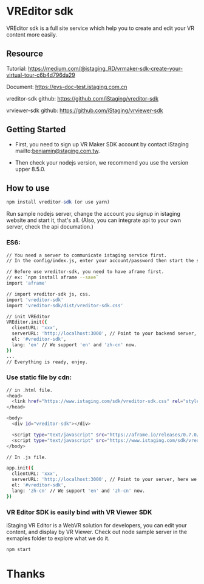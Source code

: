 # VREditor sdk

VREditor sdk is a full site service which help you to create and edit your VR content more easily.

## Resource

Tutorial: https://medium.com/@istaging_RD/vrmaker-sdk-create-your-virtual-tour-c6b4d796da29

Document: https://evs-doc-test.istaging.com.cn

vreditor-sdk github: https://github.com/iStaging/vreditor-sdk

vrviewer-sdk github: https://github.com/iStaging/vrviewer-sdk

## Getting Started

* First, you need to sign up VR Maker SDK account by contact iStaging mailto:benjamin@staging.com.tw.

* Then check your nodejs version, we recommend you use the version upper 8.5.0.

## How to use

```javascript
npm install vreditor-sdk (or use yarn)
```

Run sample nodejs server, change the account you signup in istaging website and start it, that's all.
(Also, you can integrate api to your own server, check the api documation.)

### ES6:

``` bash
// You need a server to communicate istaging service first.
// In the config/index.js, enter your account/password then start the sample node server.
```

``` bash
// Before use vreditor-sdk, you need to have aframe first.
// ex: `npm install aframe --save`
import 'aframe'

// import vreditor-sdk js, css.
import 'vreditor-sdk'
import 'vreditor-sdk/dist/vreditor-sdk.css'

// init VREditor
VREditor.init({
  clientURL: 'xxx',
  serverURL: 'http://localhost:3000', // Point to your backend server, here we point to the sample node server.
  el: '#vreditor-sdk',
  lang: 'en' // We support 'en' and 'zh-cn' now.
})
...
// Everything is ready, enjoy.
```

### Use static file by cdn:

``` bash
// in .html file.
<head>
  <link href="https://www.istaging.com/sdk/vreditor-sdk.css" rel="stylesheet"></link>
</head>

<body>
  <div id="vreditor-sdk"></div>

  <script type="text/javascript" src="https://aframe.io/releases/0.7.0/aframe.min.js"></script>
  <script type="text/javascript" src="https://www.istaging.com/sdk/vreditor-sdk.js"></script>
</body>
```

``` bash
// In .js file.

app.init({
  clientURL: 'xxx',
  serverURL: 'http://localhost:3000', // Point to your server, here we point to the sample node server.
  el: '#vreditor-sdk',
  lang: 'zh-cn' // We support 'en' and 'zh-cn' now.
})
```

### VR Editor SDK is easily bind with VR Viewer SDK
iStaging VR Editor is a WebVR solution for developers, you can edit your content, and display by VR Viewer.
Check out node sample server in the exmaples folder to explore what we do it.

``` bash
npm start
```

# Thanks
